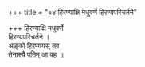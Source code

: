 +++
title = "०४ हिरण्याक्षि मधुवर्णे हिरण्यपरिचर्तने"

+++
हिरण्याक्षि मधुवर्णे  
हिरण्यपरिचर्तने ।  
अङ्को हिरण्ययस् तव  
तेनास्यै पतिम् आ वह ॥